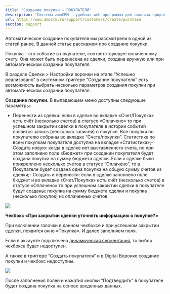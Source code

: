 ```yaml
---
title: "Создание покупки — ПОКУПАТЕЛИ"
description: "Система amoCRM – удобная web программа для анализа продаж, доступная в режиме online из любой точки мира! Подробности узнавайте по указанным на сайте телефонам в Москве."
url: https://www.amocrm.ru/support/customers/create/purchase
section: support
---
```


Автоматическое создание покупателя мы рассмотрели в одной из статей ранее. В данной статье расскажем про создание покупки.

Покупка - это событие в покупателе, соответствующее оплаченному счету. Она может быть перенесена из сделки, создана вручную или при автоматическом создании покупателя.

В разделе Сделки > Настройки воронки на этапе “Успешно реализовано” в системном триггере “Создание покупателя” есть возможность выбрать несколько параметров создания покупки при автоматическом создании покупателя:

**Создание покупки.** В выпадающем меню доступны следующие параметры:

- Перенести из сделки: если в сделке во вкладке «Счет/Покупка» есть счёт (несколько счетов) в статусе «Оплачено» то при успешном закрытии сделки в покупателе в истории событий появится запись (несколько записей) о покупке. Все покупки по покупателю собраны во вкладке “Счета/покупки”. Статистика по всем покупкам покупателя доступна на вкладке «Статистика»;- Создать новую: когда в сделке нет выставленного счета, но при этом заполнено поле «Бюджет» при создании покупателя будет создана покупка на сумму бюджета сделки. Если к сделке было прикреплено несколько счетов в статусе “Оплачено”, то в Покупателе будет создана одна покупка на общую сумму счетов из сделки;- Создать и перенести: если в сделке заполнено поле бюджет и во вкладке «Счет/Покупка» есть счёт (несколько счетов) в статусе «Оплачено» то при успешном закрытии сделки в покупателе будут созданы: покупка на сумму бюджета сделки и покупка (несколько покупок) из оплаченных счетов.

![](/uploads/2022/06/create_customer3-1.png)

**Чекбокс «При закрытии сделки уточнять информацию о покупке?»**

При включении галочки в данном чекбоксе и при успешном закрытии сделки, появится окно «Покупка». И далее заполняем поля.

Если в аккаунте подключена [динамическая сегментация](https://www.amocrm.ru/support/customers/dynamic_segmentation/), то выбор чекбокса будет недоступен.

А также в триггере “Создать покупателя” и в Digital Воронке создание покупки и чекбокс недоступны.

![](/uploads/2022/05/create_customer2.png)

После заполнения полей и нажатия кнопки “Подтвердить” в покупателе будет создана покупка на основе введенных данных.